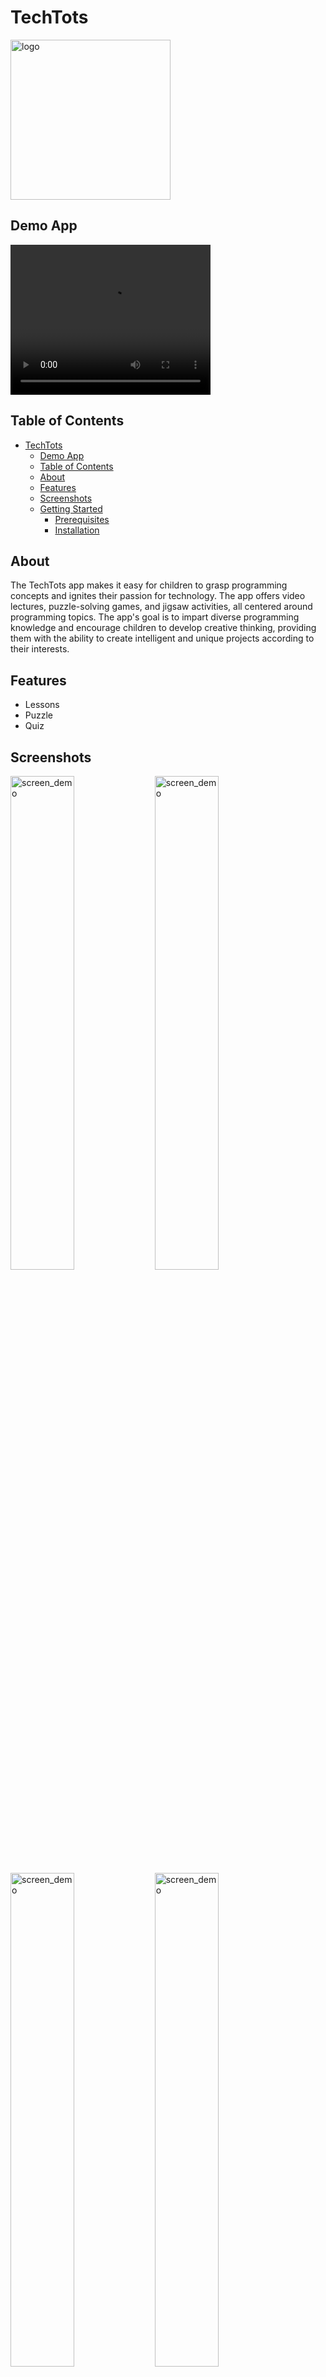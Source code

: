 # TechTots

<img src="assets/logo.png" width="256" alt='logo'>


## Demo App

<video width="320" height="240" controls>
  <source src="./images/video.mov" type="video/mp4">
Your browser does not support the video tag.
</video>

## Table of Contents
- [TechTots](#techtots)
  - [Demo App](#demo-app)
  - [Table of Contents](#table-of-contents)
  - [About](#about)
  - [Features](#features)
  - [Screenshots](#screenshots)
  - [Getting Started](#getting-started)
    - [Prerequisites](#prerequisites)
    - [Installation](#installation)

## About

The TechTots app makes it easy for children to grasp programming concepts and ignites their passion for technology. The app offers video lectures, puzzle-solving games, and jigsaw activities, all centered around programming topics. The app's goal is to impart diverse programming knowledge and encourage children to develop creative thinking, providing them with the ability to create intelligent and unique projects according to their interests.

## Features
- Lessons
- Puzzle
- Quiz

## Screenshots

<p float='left'>
<img src="images/IMG_1853.PNG" width="45%" alt='screen_demo'>
<img src="images/IMG_1854.PNG" width="45%" alt='screen_demo'>
<img src="images/IMG_1856.PNG" width="45%" alt='screen_demo'>
<img src="images/IMG_1857.PNG" width="45%" alt='screen_demo'>
<img src="images/IMG_1858.PNG" width="45%" alt='screen_demo'>
<img src="images/IMG_1860.PNG" width="45%" alt='screen_demo'>

</p>



## Getting Started

### Prerequisites

- Node.Js: https://nodejs.org/en
- Expo: https://docs.expo.dev/get-started/installation/
- Yarn: https://classic.yarnpkg.com/lang/en/docs/install/#mac-stable

### Installation

- Clone the repository to your local machine
- Install dependencies using npm or yarn
- Run the app using `yarn start` or another suitable command

```bash
git clone https://github.com/akiyamahaa/expo-tech-app.git
cd expo-tech-app
yarn
yarn start